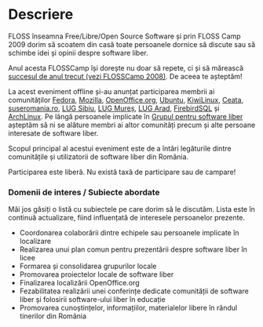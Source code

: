 Descriere
=========

FLOSS înseamna Free/Libre/Open Source Software și prin FLOSS Camp 2009 dorim să scoatem din casă toate persoanele dornice să discute sau să schimbe idei și opinii despre software liber.

Anul acesta FLOSSCamp își dorește nu doar să repete, ci și să mărească [succesul de anul trecut (vezi FLOSSCamp 2008)](/2008). De aceea te așteptăm!

La acest eveniment offline și-au anunțat participarea membrii ai comunităților [Fedora](http://www.fedoraproject.ro/), 
[Mozilla](http://mozilla.ro), [OpenOffice.org](http://ro.openoffice.org), [Ubuntu](http://ubuntu.ro), [KiwiLinux](http://kiwilinux.org), 
[Ceata](http://ceata.org), [suseromania.ro](http://suseromania.ro), [LUG Sibiu](http://www.sblug.ro), [LUG Mureș](http://lug-mures.ro), [LUG Arad](http://www.arlug.ro),
[FirebirdSQL](http://firebird.ro) și [ArchLinux](http://archlinux.ro). Pe lângă persoanele implicate în [Grupul pentru software liber](http://softwareliber.ro) așteptăm să ni 
se alăture membri ai altor comunități precum și alte persoane interesate de software liber.

Scopul principal al acestui eveniment este de a întări legăturile dintre comunitățile și utilizatorii de software liber din România.

Participarea este liberă. Nu există taxă de participare sau de campare!

### Domenii de interes / Subiecte abordate ###

Măi jos găsiți o listă cu subiectele pe care dorim să le discutăm. Lista este în continuă actualizare, fiind influențată de interesele persoanelor prezente.

 * Coordonarea colaborării dintre echipele sau persoanele implicate în localizare
 * Realizarea unui plan comun pentru prezentării despre software liber în licee
 * Formarea și consolidarea grupurilor locale
 * Promovarea proiectelor locale de software liber
 * Finalizarea localizării OpenOffice.org
 * Fezabilitatea realizării unei conferințe dedicate comunității de software liber și folosirii software-ului liber în educație
 * Promovarea cunoștințelor, informațiilor, materialelor libere în rândul tinerilor din România
